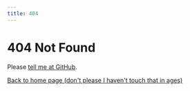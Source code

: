 ```yaml
---
title: 404
---
```


# 404 Not Found

Please [tell me at GitHub](https://github.com/Dobby233Liu/dobby233liu.github.io/issues).

[Back to home page (don't please I haven't touch that in ages)](https://dobby233liu.github.io/)
